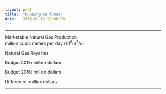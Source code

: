 ```yaml
---
layout: post
title:  "Running on fumes"
date:   2016-02-18 12:00:00
---
```


* * *

<div class="marketGasTitle">Marketable Natural Gas Production</div>
<div class="subMarketGasTitle">million cubic meters per day (10<sup>6</sup>m<sup>3</sup>/d)</div>

<div id="marketGasChart"></div>
<div id="marketGasTip" class="hidden">
	<p class="tipTitle"><span id="bcgasBudget"></span> Natural Gas Royalties</p>
	<p class="tipInfo">Budget 2015: <span id="bcgasVal2015"></span> million dollars</p>
	<p class="tipInfo">Budget 2016: <span id="bcgasVal2016"></span> million dollars</p>
	<p class="tipInfo">Difference: <span id="bcgasDiff"></span> million dollars</p>
</div>

* * *

<style>{% include 2016/02/marketGas.css %}</style>
<script type="text/javascript" src="{{ site.baseurl }}/js/colorbrewer.js"></script>
<script>{% include 2016/02/marketGas.js %}</script>